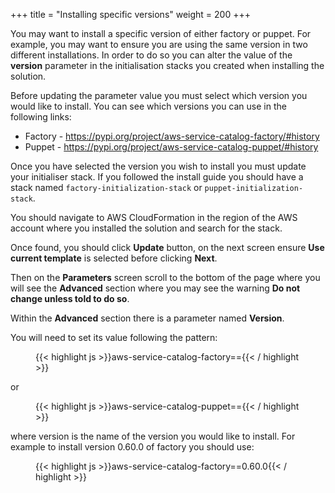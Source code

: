 +++
title = "Installing specific versions"
weight = 200
+++

You may want to install a specific version of either factory or puppet.  For example, you may want to ensure you are 
using the same version in two different installations.  In order to do so you can alter the value of 
the **version** parameter in the initialisation stacks you created when installing the solution.

Before updating the parameter value you must select which version you would like to install.  You can see which versions
you can use in the following links:
- Factory - https://pypi.org/project/aws-service-catalog-factory/#history
- Puppet - https://pypi.org/project/aws-service-catalog-puppet/#history

Once you have selected the version you wish to install you must update your initialiser stack.  If you followed the 
install guide you should have a stack named `factory-initialization-stack` or `puppet-initialization-stack`.

You should navigate to AWS CloudFormation in the region of the AWS account where you installed the solution and search
for the stack.  

Once found, you should click **Update** button, on the next screen ensure **Use current template** is 
selected before clicking **Next**.

Then on the **Parameters** screen scroll to the bottom of the page where you will see the **Advanced** section where you 
may see the warning **Do not change unless told to do so**.  

Within the **Advanced** section there is a parameter named **Version**.  

You will need to set its value following the pattern:

 <figure>{{< highlight js >}}aws-service-catalog-factory==<version>{{< / highlight >}}</figure>
or 
<figure>{{< highlight js >}}aws-service-catalog-puppet==<version>{{< / highlight >}}</figure>

where version is the name of the version you would like to install.  For example to install version 0.60.0 of factory
you should use:

<figure>{{< highlight js >}}aws-service-catalog-factory==0.60.0{{< / highlight >}}</figure>
